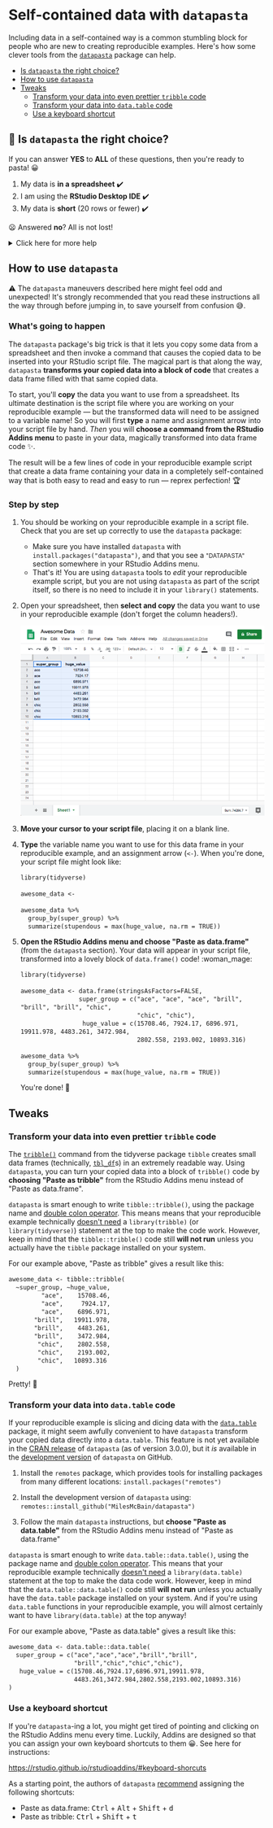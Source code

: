 # Self-contained data with `datapasta`

Including data in a self-contained way is a common stumbling block for people who are new to creating reproducible examples. Here's how some clever tools from the [`datapasta`](https://github.com/milesmcbain/datapasta) package can help.

- [Is `datapasta` the right choice?](#heading--rightchoice)   
- [How to use `datapasta`](#heading--howto)
- [Tweaks](#heading--tweaks)
   - [Transform your data into even prettier `tribble` code](#heading--tribble)
   - [Transform your data into `data.table` code](#heading--datatable)
   - [Use a keyboard shortcut](#heading--keyboard)
  
<h2 id="heading--rightchoice">🛑 Is <code>datapasta</code> the right choice?</h2>

If you can answer **YES** to **ALL** of these questions, then you're ready to pasta! :grinning:

1. My data is **in a spreadsheet** :heavy_check_mark:
2. I am using the **RStudio Desktop IDE** :heavy_check_mark:
3. My data is **short** (20 rows or fewer) :heavy_check_mark:

:frowning: Answered **no**? All is not lost!

<details>
<summary>Click here for more help</summary>

1. :thinking: My data is somewhere else.
	- Already loaded into R? The [`dput()` method]() might be a better fit.

2. :disappointed: I'm using [RStudio Server](https://rstudio.com/products/rstudio/#rstudio-server), [RStudio Cloud](https:://rstudio.cloud/), or some other editor! 

   The `datapasta` features this method relies on require RStudio IDE-specific integrations, but unfortunately [will not work in RStudio Server or RStudio Cloud](https://github.com/MilesMcBain/datapasta/issues/73). While a [limited subset](https://github.com/MilesMcBain/datapasta#use-with-other-editors) of `datapasta`'s tools can be used in other editors, that subset does not include the functions needed here.

   If your data are in a spreadsheet and you are working RStudio Server, RStudio Cloud, or some other editor, your best bet is probably the [`read_tsv()` method]().

3. :sweat_smile: My data is longer than 20 rows.

   In most cases, your reproducible example doesn't need all of your data. If your data is in a spreadsheet, try copying a small number of rows to a new spreadsheet and starting from there. If your data is on a webpage, try copying it into a spreadsheet first, and cutting it down to just a few rows.
   
   If you _really, truly_ need to include a whole lot of your own data in a reproducible example, then try [hosting your data online]().
   
</details>

<h2 id='heading--howto'>How to use <code>datapasta</code></h2>

:warning: The `datapasta` maneuvers described here might feel odd and unexpected! It's strongly recommended that you read these instructions all the way through before jumping in, to save yourself from confusion :sweat_smile:.

### What's going to happen

The `datapasta` package's big trick is that it lets you copy some data from a spreadsheet and then invoke a command that causes the copied data to be inserted into your RStudio script file. The magical part is that along the way, `datapasta` **transforms your copied data into a block of code** that creates a data frame filled with that same copied data.

To start, you'll **copy** the data you want to use from a spreadsheet. Its ultimate destination is the script file where you are working on your reproducible example — but the transformed data will need to be assigned to a variable name! So you will first **type** a name and assignment arrow into your script file by hand. _Then_ you will **choose a command from the RStudio Addins menu** to paste in your data, magically transformed into data frame code :sparkles:.

The result will be a few lines of code in your reproducible example script that create a data frame containing your data in a completely self-contained way that is both easy to read and easy to run — reprex perfection! :trophy:

### Step by step

1. You should be working on your reproducible example in a script file. Check that you are set up correctly to use the `datapasta` package:
	- Make sure you have installed  `datapasta` with `install.packages("datapasta")`, and that you see a <span style="font-size:smaller">"DATAPASTA"</span> section somewhere in your RStudio Addins menu.
	- That's it! You are using `datapasta` tools to _edit_ your reproducible example script, but you are not using `datapasta` as part of the script itself, so there is no need to include it in your `library()` statements.

2. Open your spreadsheet, then **select and copy** the data you want to use in your reproducible example (don't forget the column headers!).

   ![awesome_data_sheet_selected](img/awesome_data_sheet_selected.png)

3. **Move your cursor to your script file**, placing it on a blank line.

4. **Type** the variable name you want to use for this data frame in your reproducible example, and an assignment arrow (`<-`). When you're done, your script file might look like:

   ```
   library(tidyverse)

   awesome_data <- 

   awesome_data %>%
     group_by(super_group) %>%
     summarize(stupendous = max(huge_value, na.rm = TRUE))
   ```

5. **Open the RStudio Addins menu and choose "Paste as data.frame"** (from the `datapasta` section). Your data will appear in your script file, transformed into a lovely block of `data.frame()` code! :woman_mage: 

   ```
   library(tidyverse)

   awesome_data <- data.frame(stringsAsFactors=FALSE,
                   super_group = c("ace", "ace", "ace", "brill", "brill", "brill", "chic",
                                   "chic", "chic"),
                    huge_value = c(15708.46, 7924.17, 6896.971, 19911.978, 4483.261, 3472.984,
                                   2802.558, 2193.002, 10893.316)

   awesome_data %>%
     group_by(super_group) %>%
     summarize(stupendous = max(huge_value, na.rm = TRUE))
   ```

   You're done! :tada:

<h2 id='heading--tweaks'>Tweaks</h2>

 <h3 id='heading--tribble'>Transform your data into even prettier <code>tribble</code> code</h3>

The [`tribble()`](https://tibble.tidyverse.org/reference/tribble.html) command from the tidyverse package `tibble` creates small data frames (technically, [`tbl_df`](https://tibble.tidyverse.org/)s) in an extremely readable way. Using `datapasta`, you can turn your copied data into a block of `tribble()` code by **choosing "Paste as tribble"** from the RStudio Addins menu instead of "Paste as data.frame". 

`datapasta` is smart enough to write `tibble::tribble()`, using the package name and [double colon operator](https://rdrr.io/r/base/ns-dblcolon.html). This means means that your reproducible example technically [doesn't need](https://stackoverflow.com/questions/23232791/is-it-a-good-practice-to-call-functions-in-a-package-via) a `library(tribble)` (or `library(tidyverse)`) statement at the top to make the code work. However, keep in mind that the `tibble::tribble()` code still **will not run** unless you actually have the `tibble` package installed on your system.

For our example above, "Paste as tribble" gives a result like this:
```
awesome_data <- tibble::tribble(
  ~super_group, ~huge_value,
         "ace",    15708.46,
         "ace",     7924.17,
         "ace",    6896.971,
       "brill",   19911.978,
       "brill",    4483.261,
       "brill",    3472.984,
        "chic",    2802.558,
        "chic",    2193.002,
        "chic",   10893.316
  )
```
 Pretty! :nail_care:
 
 <h3 id='heading--datatable'>Transform your data into <code>data.table</code> code</h3>
 
If your reproducible example is slicing and dicing data with the [`data.table`](https://rdatatable.gitlab.io/data.table/) package, it might seem awfully convenient to have `datapasta` transform your copied data directly into a `data.table`. This feature is not yet available in the [CRAN release](https://cran.r-project.org/web/packages/datapasta/index.html) of `datapasta` (as of version 3.0.0), but it _is_ available in the [development version](https://github.com/MilesMcBain/datapasta) of `datapasta` on GitHub.

1. Install the `remotes` package, which provides tools for installing packages from many different locations: 
   `install.packages("remotes")`
   
2. Install the development version of `datapasta` using:
   `remotes::install_github("MilesMcBain/datapasta")`

3. Follow the main `datapasta` instructions, but  **choose "Paste as data.table"** from the RStudio Addins menu instead of "Paste as data.frame"

`datapasta` is smart enough to write `data.table::data.table()`, using the package name and [double colon operator](https://rdrr.io/r/base/ns-dblcolon.html). This means that your reproducible example technically [doesn't need](https://stackoverflow.com/questions/23232791/is-it-a-good-practice-to-call-functions-in-a-package-via) a `library(data.table)` statement at the top to make the data code work. However, keep in mind that the `data.table::data.table()` code still **will not run** unless you actually have the `data.table` package installed on your system. And if you're using `data.table` functions in your reproducible example, you will almost certainly want to have `library(data.table)` at the top anyway!

For our example above, "Paste as data.table" gives a result like this:
```
awesome_data <- data.table::data.table(
  super_group = c("ace","ace","ace","brill","brill",
                  "brill","chic","chic","chic"),
   huge_value = c(15708.46,7924.17,6896.971,19911.978,
                  4483.261,3472.984,2802.558,2193.002,10893.316)
)
```

 <h3 id='heading--keyboard'>Use a keyboard shortcut</h3>

If you're `datapasta`-ing a lot, you might get tired of pointing and clicking on the RStudio Addins menu every time. Luckily, Addins are designed so that you can assign your own keyboard shortcuts to them :grinning:. See here for instructions: 

https://rstudio.github.io/rstudioaddins/#keyboard-shorcuts

As a starting point, the authors of `datapasta` [recommend](https://github.com/MilesMcBain/datapasta#getting-data-into-source) assigning the following shortcuts:

- Paste as data.frame: <kbd>Ctrl</kbd> + <kbd>Alt</kbd> + <kbd>Shift</kbd> + <kbd>d</kbd>
- Paste as tribble: <kbd>Ctrl</kbd> + <kbd>Shift</kbd> + <kbd>t</kbd>
<!--stackedit_data:
eyJoaXN0b3J5IjpbODQxNDY0Mjc4LDM0NDA4MzU1NCwtOTE0NT
UwNjk4LDE4MzQ1NTgyMSwtMTkyODE0NjI3OCwxMjY5ODE2ODI3
LC0xMTYyNDExODk3LC0xODg2NDA4NTg0LC0zMTkzMjAxNyw4Nz
Y3NDM3NDcsLTIzMzQ2OTMyOCwtMjcxOTQ3MTAwLC0xNjA3MDA1
NDI1XX0=
-->
